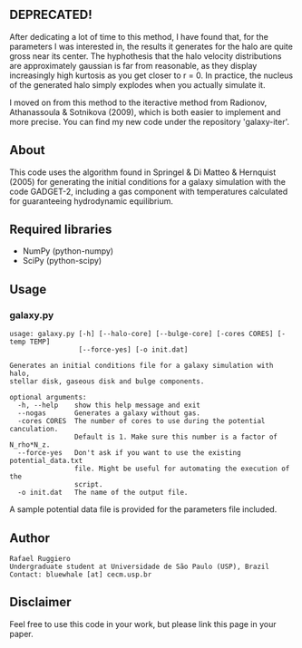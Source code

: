 ## DEPRECATED!

After dedicating a lot of time to this method, I have found that,
for the parameters I was interested in, the results it generates for
the halo are quite gross near its center. The hyphothesis that the halo
velocity distributions are approximately gaussian is far from reasonable,
as they display increasingly high kurtosis as you get closer to r =
0. In practice, the nucleus of the generated halo simply explodes when
you actually simulate it.

I moved on from this method to the iteractive method from Radionov,
Athanassoula & Sotnikova (2009), which is both easier to implement and
more precise. You can find my new code under the repository 'galaxy-iter'.


## About

This code uses the algorithm found in Springel & Di Matteo & Hernquist
(2005) for generating the initial conditions for a galaxy simulation
with the code GADGET-2, including a gas component with temperatures
calculated for guaranteeing hydrodynamic equilibrium.


## Required libraries
 
* NumPy (python-numpy)
* SciPy (python-scipy)


## Usage

### galaxy.py

    usage: galaxy.py [-h] [--halo-core] [--bulge-core] [-cores CORES] [-temp TEMP]
                     [--force-yes] [-o init.dat]

    Generates an initial conditions file for a galaxy simulation with halo,
    stellar disk, gaseous disk and bulge components.

    optional arguments:
      -h, --help    show this help message and exit
      --nogas       Generates a galaxy without gas.
      -cores CORES  The number of cores to use during the potential canculation.
                    Default is 1. Make sure this number is a factor of N_rho*N_z.
      --force-yes   Don't ask if you want to use the existing potential_data.txt
                    file. Might be useful for automating the execution of the
                    script.
      -o init.dat   The name of the output file.


A sample potential data file is provided for the parameters file included.


## Author

    Rafael Ruggiero
    Undergraduate student at Universidade de São Paulo (USP), Brazil
    Contact: bluewhale [at] cecm.usp.br


## Disclaimer

Feel free to use this code in your work, but please link this page
in your paper.
